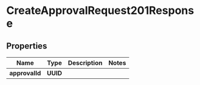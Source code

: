 

# CreateApprovalRequest201Response


## Properties

| Name | Type | Description | Notes |
|------------ | ------------- | ------------- | -------------|
|**approvalId** | **UUID** |  |  |



